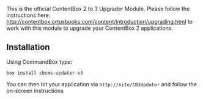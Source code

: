 This is the official ContentBox 2 to 3 Upgrader Module.  Please follow the instructions here: http://contentbox.ortusbooks.com/content/introduction/upgrading.html to work with this module to upgrade your ContentBox 2 applications.

## Installation

Using CommandBox type:

```
box install cbcms-updater-v3
```

You can then hit your application via `http://site/CB3Updater` and follow the on-screen instructions